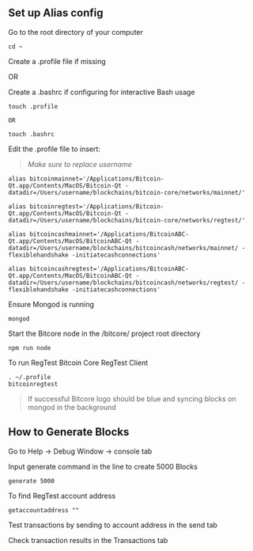 ## Set up Alias config

Go to the root directory of your computer

```
cd ~
```

Create a .profile file if missing

OR

Create a .bashrc if configuring for interactive Bash usage

```
touch .profile

OR

touch .bashrc
```

Edit the .profile file to insert:
> *Make sure to replace username*

```
alias bitcoinmainnet='/Applications/Bitcoin-Qt.app/Contents/MacOS/Bitcoin-Qt -datadir=/Users/username/blockchains/bitcoin-core/networks/mainnet/'

alias bitcoinregtest='/Applications/Bitcoin-Qt.app/Contents/MacOS/Bitcoin-Qt -datadir=/Users/username/blockchains/bitcoin-core/networks/regtest/'

alias bitcoincashmainnet='/Applications/BitcoinABC-Qt.app/Contents/MacOS/BitcoinABC-Qt -datadir=/Users/username/blockchains/bitcoincash/networks/mainnet/ -flexiblehandshake -initiatecashconnections'

alias bitcoincashregtest='/Applications/BitcoinABC-Qt.app/Contents/MacOS/BitcoinABC-Qt -datadir=/Users/username/blockchains/bitcoincash/networks/regtest/ -flexiblehandshake -initiatecashconnections'
```

Ensure Mongod is running

```
mongod
```

Start the Bitcore node in the /bitcore/ project root directory

```
npm run node
```

To run RegTest Bitcoin Core RegTest Client

```
. ~/.profile
bitcoinregtest
```

> If successful Bitcore logo should be blue and syncing blocks on mongod in the background

## How to Generate Blocks

Go to Help -> Debug Window -> console tab

Input generate command in the line to create 5000 Blocks

```
generate 5000
```

To find RegTest account address
```
getaccountaddress ""
```

Test transactions by sending to account address in the send tab

Check transaction results in the Transactions tab
